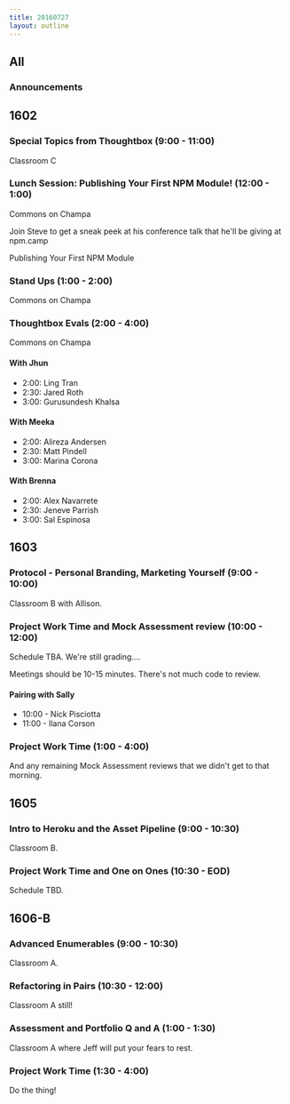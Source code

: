 ```yaml
---
title: 20160727
layout: outline
---
```


## All

### Announcements


## 1602

### Special Topics from Thoughtbox (9:00 - 11:00)

Classroom C

### Lunch Session: Publishing Your First NPM Module! (12:00 - 1:00)

Commons on Champa

Join Steve to get a sneak peek at his conference talk that he'll be giving at npm.camp

Publishing Your First NPM Module

### Stand Ups (1:00 - 2:00)

Commons on Champa

### Thoughtbox Evals (2:00 - 4:00)

Commons on Champa

#### With Jhun

- 2:00: Ling Tran
- 2:30: Jared Roth
- 3:00: Gurusundesh Khalsa

#### With Meeka

- 2:00: Alireza Andersen
- 2:30: Matt Pindell
- 3:00: Marina Corona

#### With Brenna

- 2:00: Alex Navarrete
- 2:30: Jeneve Parrish
- 3:00: Sal Espinosa


## 1603

### Protocol - Personal Branding, Marketing Yourself (9:00 - 10:00)

Classroom B with Allison.

### Project Work Time and Mock Assessment review (10:00 - 12:00)

Schedule TBA. We're still grading....

Meetings should be 10-15 minutes. There's not much code to review.

#### Pairing with Sally

* 10:00 - Nick Pisciotta
* 11:00 - Ilana Corson

### Project Work Time (1:00 - 4:00)

And any remaining Mock Assessment reviews that we didn't get to that morning.

## 1605

### Intro to Heroku and the Asset Pipeline (9:00 - 10:30)

Classroom B.

### Project Work Time and One on Ones (10:30 - EOD)

Schedule TBD.


## 1606-B

### Advanced Enumerables (9:00 - 10:30)

Classroom A.

### Refactoring in Pairs (10:30 - 12:00)

Classroom A still!

### Assessment and Portfolio Q and A (1:00 - 1:30)

Classroom A where Jeff will put your fears to rest.

### Project Work Time (1:30 - 4:00)

Do the thing!
